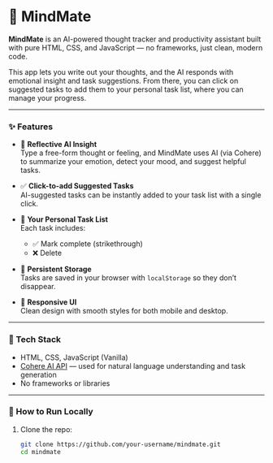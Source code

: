 # 🧠 MindMate

**MindMate** is an AI-powered thought tracker and productivity assistant built with pure HTML, CSS, and JavaScript — no frameworks, just clean, modern code.

This app lets you write out your thoughts, and the AI responds with emotional insight and task suggestions. From there, you can click on suggested tasks to add them to your personal task list, where you can manage your progress.

---

### ✨ Features

- 🧠 **Reflective AI Insight**  
  Type a free-form thought or feeling, and MindMate uses AI (via Cohere) to summarize your emotion, detect your mood, and suggest helpful tasks.

- ✅ **Click-to-add Suggested Tasks**  
  AI-suggested tasks can be instantly added to your task list with a single click.

- 📝 **Your Personal Task List**  
  Each task includes:
  - ✅ Mark complete (strikethrough)
  - ❌ Delete

- 💾 **Persistent Storage**  
  Tasks are saved in your browser with `localStorage` so they don’t disappear.

- 🎨 **Responsive UI**  
  Clean design with smooth styles for both mobile and desktop.

---

### 🔧 Tech Stack

- HTML, CSS, JavaScript (Vanilla)
- [Cohere AI API](https://cohere.com) — used for natural language understanding and task generation
- No frameworks or libraries

---

### 🚀 How to Run Locally

1. Clone the repo:
   ```bash
   git clone https://github.com/your-username/mindmate.git
   cd mindmate
